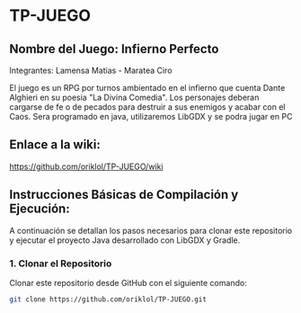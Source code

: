 
# TP-JUEGO
## Nombre del Juego: Infierno Perfecto
Integrantes: Lamensa Matias - Maratea Ciro

El juego es un RPG por turnos ambientado en el infierno que cuenta Dante Alghieri en su poesia "La Divina Comedia". Los personajes deberan cargarse de fe o de pecados para destruir a sus enemigos y acabar con el Caos. Sera programado en java, utilizaremos LibGDX y se podra jugar en PC


## Enlace a la wiki: 
https://github.com/oriklol/TP-JUEGO/wiki

## Instrucciones Básicas de Compilación y Ejecución:

A continuación se detallan los pasos necesarios para clonar este repositorio y ejecutar el proyecto Java desarrollado con LibGDX y Gradle.

### 1. Clonar el Repositorio

Clonar este repositorio desde GitHub con el siguiente comando:

```bash
git clone https://github.com/oriklol/TP-JUEGO.git


